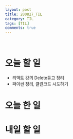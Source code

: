 ```yaml
---
layout: post
title: 200827_TIL
category: TIL
tags: [TIL]
comments: true
---
```


<br>

# 오늘 할 일
 - 리액트 강의 Delete듣고 정리
 - 파이썬 정리, 클린코드 시도하기

# 오늘 한 일

# 내일 할 일

